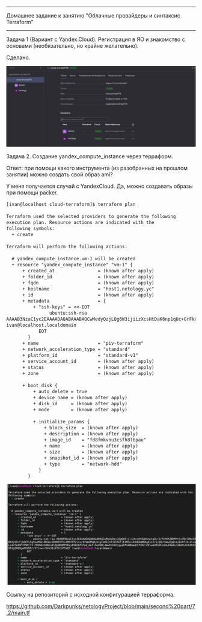 __________________________________________________________________________
Домашнее задание к занятию "Облачные провайдеры и синтаксис Terraform"
__________________________________________________________________________

Задача 1 (Вариант с Yandex.Cloud). Регистрация в ЯО и знакомство с основами (необязательно, но крайне желательно).

Сделано.

 <img width="700" alt="2" src="https://github.com/Darkpunks/netologyProject/blob/main/second%20part/7.2/7.2.1.jpg">


Задача 2. Создание yandex_compute_instance через терраформ.

Ответ: при помощи какого инструмента (из разобранных на прошлом занятии) можно создать свой образ ami?

У меня получается случай с YandexCloud. Да, можно создавать образы при помощи packer. 


```
[ivan@localhost cloud-terraform]$ terraform plan

Terraform used the selected providers to generate the following execution plan. Resource actions are indicated with the
following symbols:
  + create

Terraform will perform the following actions:

  # yandex_compute_instance.vm-1 will be created
  + resource "yandex_compute_instance" "vm-1" {
      + created_at                = (known after apply)
      + folder_id                 = (known after apply)
      + fqdn                      = (known after apply)
      + hostname                  = "host1.netology.yc"
      + id                        = (known after apply)
      + metadata                  = {
          + "ssh-keys" = <<-EOT
                ubuntu:ssh-rsa AAAAB3NzaC1yc2EAAAADAQABAAABAQCwMedyQzjLQg6W3ijiizXcsHtDaK6np1qUc+GrFkH6K2BKMYnlx7Bzl0Nu8XB1XyVQiYjbQHTLSg9owMGU+NR3pc6RXW9YFhv3M0fXYUinxr0YmbQMqNyk1gTaRICn0iKlKhFjE1NSoi2nbBZmNNXg6yc2r6jQQ+YmmuEg6nsyQn0fib+Gt+wLo4JYeA9PJYNMiTJiYRO6DzG9Nzx4lQpdRdMPHDsyE5ZCbPIFp2jmLFiGeU6BjdmwthSSXjgyqAfskBbaqhCfnRZrZZlwa391DCLOoLD4aEo/oBatLSn62N1C89JgINQ9gwMOVKR//SY1xwv/OUxJ8j47CCJPTeQT ivan@localhost.localdomain
            EOT
        }
      + name                      = "piv-terraform"
      + network_acceleration_type = "standard"
      + platform_id               = "standard-v1"
      + service_account_id        = (known after apply)
      + status                    = (known after apply)
      + zone                      = (known after apply)

      + boot_disk {
          + auto_delete = true
          + device_name = (known after apply)
          + disk_id     = (known after apply)
          + mode        = (known after apply)

          + initialize_params {
              + block_size  = (known after apply)
              + description = (known after apply)
              + image_id    = "fd8fmkvnu3csfh8lbpau"
              + name        = (known after apply)
              + size        = (known after apply)
              + snapshot_id = (known after apply)
              + type        = "network-hdd"
            }
        }
```

 <img width="700" alt="2" src="https://github.com/Darkpunks/netologyProject/blob/main/second%20part/7.2/7.2.jpg">

Ссылку на репозиторий с исходной конфигурацией терраформа.

https://github.com/Darkpunks/netologyProject/blob/main/second%20part/7.2/main.tf
